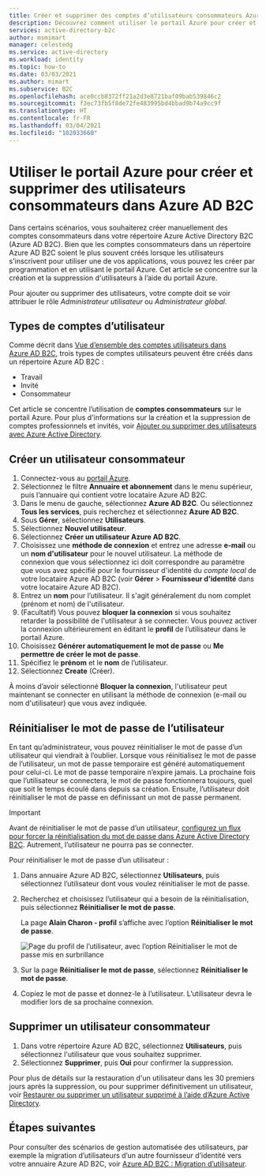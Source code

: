 ```yaml
---
title: Créer et supprimer des comptes d’utilisateurs consommateurs Azure AD B2C dans le portail Azure
description: Découvrez comment utiliser le portail Azure pour créer et supprimer des utilisateurs consommateurs dans votre répertoire Azure AD B2C.
services: active-directory-b2c
author: msmimart
manager: celestedg
ms.service: active-directory
ms.workload: identity
ms.topic: how-to
ms.date: 03/03/2021
ms.author: mimart
ms.subservice: B2C
ms.openlocfilehash: ace0ccb8372ff21a2d3e8721baf09bab539846c2
ms.sourcegitcommit: f3ec73fb5f8de72fe483995bd4bbad9b74a9cc9f
ms.translationtype: HT
ms.contentlocale: fr-FR
ms.lasthandoff: 03/04/2021
ms.locfileid: "102033660"
---
```

# <a name="use-the-azure-portal-to-create-and-delete-consumer-users-in-azure-ad-b2c"></a>Utiliser le portail Azure pour créer et supprimer des utilisateurs consommateurs dans Azure AD B2C

Dans certains scénarios, vous souhaiterez créer manuellement des comptes consommateurs dans votre répertoire Azure Active Directory B2C (Azure AD B2C). Bien que les comptes consommateurs dans un répertoire Azure AD B2C soient le plus souvent créés lorsque les utilisateurs s'inscrivent pour utiliser une de vos applications, vous pouvez les créer par programmation et en utilisant le portail Azure. Cet article se concentre sur la création et la suppression d'utilisateurs à l’aide du portail Azure.

Pour ajouter ou supprimer des utilisateurs, votre compte doit se voir attribuer le rôle *Administrateur utilisateur* ou *Administrateur global*.

## <a name="types-of-user-accounts"></a>Types de comptes d’utilisateur

Comme décrit dans [Vue d’ensemble des comptes utilisateurs dans Azure AD B2C](user-overview.md), trois types de comptes utilisateurs peuvent être créés dans un répertoire Azure AD B2C :

* Travail
* Invité
* Consommateur

Cet article se concentre l’utilisation de **comptes consommateurs** sur le portail Azure. Pour plus d'informations sur la création et la suppression de comptes professionnels et invités, voir [Ajouter ou supprimer des utilisateurs avec Azure Active Directory](../active-directory/fundamentals/add-users-azure-active-directory.md).

## <a name="create-a-consumer-user"></a>Créer un utilisateur consommateur

1. Connectez-vous au [portail Azure](https://portal.azure.com).
1. Sélectionnez le filtre **Annuaire et abonnement** dans le menu supérieur, puis l’annuaire qui contient votre locataire Azure AD B2C.
1. Dans le menu de gauche, sélectionnez **Azure AD B2C**. Ou sélectionnez **Tous les services**, puis recherchez et sélectionnez **Azure AD B2C**.
1. Sous **Gérer**, sélectionnez **Utilisateurs**.
1. Sélectionnez **Nouvel utilisateur**.
1. Sélectionnez **Créer un utilisateur Azure AD B2C**.
1. Choisissez une **méthode de connexion** et entrez une adresse **e-mail** ou un **nom d'utilisateur** pour le nouvel utilisateur. La méthode de connexion que vous sélectionnez ici doit correspondre au paramètre que vous avez spécifié pour le fournisseur d'identité du *compte local* de votre locataire Azure AD B2C (voir **Gérer** > **Fournisseur d'identité** dans votre locataire Azure AD B2C).
1. Entrez un **nom** pour l’utilisateur. Il s'agit généralement du nom complet (prénom et nom) de l'utilisateur.
1. (Facultatif) Vous pouvez **bloquer la connexion** si vous souhaitez retarder la possibilité de l'utilisateur à se connecter. Vous pouvez activer la connexion ultérieurement en éditant le **profil** de l’utilisateur dans le portail Azure.
1. Choisissez **Générer automatiquement le mot de passe** ou **Me permettre de créer le mot de passe**.
1. Spécifiez le **prénom** et le **nom** de l’utilisateur.
1. Sélectionnez **Create** (Créer).

À moins d’avoir sélectionné **Bloquer la connexion**, l'utilisateur peut maintenant se connecter en utilisant la méthode de connexion (e-mail ou nom d'utilisateur) que vous avez indiquée.

## <a name="reset-a-users-password"></a>Réinitialiser le mot de passe de l’utilisateur

En tant qu’administrateur, vous pouvez réinitialiser le mot de passe d’un utilisateur qui viendrait à l’oublier. Lorsque vous réinitialisez le mot de passe de l’utilisateur, un mot de passe temporaire est généré automatiquement pour celui-ci. Le mot de passe temporaire n’expire jamais. La prochaine fois que l’utilisateur se connectera, le mot de passe fonctionnera toujours, quel que soit le temps écoulé dans depuis sa création. Ensuite, l’utilisateur doit réinitialiser le mot de passe en définissant un mot de passe permanent. 

> [!IMPORTANT]
> Avant de réinitialiser le mot de passe d’un utilisateur, [configurez un flux pour forcer la réinitialisation du mot de passe dans Azure Active Directory B2C](force-password-reset.md). Autrement, l’utilisateur ne pourra pas se connecter.

Pour réinitialiser le mot de passe d’un utilisateur :

1. Dans annuaire Azure AD B2C, sélectionnez **Utilisateurs**, puis sélectionnez l’utilisateur dont vous voulez réinitialiser le mot de passe.
1. Recherchez et choisissez l’utilisateur qui a besoin de la réinitialisation, puis sélectionnez **Réinitialiser le mot de passe**.

    La page **Alain Charon - profil** s’affiche avec l’option **Réinitialiser le mot de passe**.

    ![Page du profil de l’utilisateur, avec l’option Réinitialiser le mot de passe mis en surbrillance](media/manage-users-portal/user-profile-reset-password-link.png)

1. Sur la page **Réinitialiser le mot de passe**, sélectionnez **Réinitialiser le mot de passe**.
1. Copiez le mot de passe et donnez-le à l’utilisateur. L’utilisateur devra le modifier lors de sa prochaine connexion.


## <a name="delete-a-consumer-user"></a>Supprimer un utilisateur consommateur

1. Dans votre répertoire Azure AD B2C, sélectionnez **Utilisateurs**, puis sélectionnez l'utilisateur que vous souhaitez supprimer.
1. Sélectionnez **Supprimer**, puis **Oui** pour confirmer la suppression.

Pour plus de détails sur la restauration d'un utilisateur dans les 30 premiers jours après la suppression, ou pour supprimer définitivement un utilisateur, voir [Restaurer ou supprimer un utilisateur supprimé à l’aide d’Azure Active Directory](../active-directory/fundamentals/active-directory-users-restore.md).

## <a name="next-steps"></a>Étapes suivantes

Pour consulter des scénarios de gestion automatisée des utilisateurs, par exemple la migration d’utilisateurs d’un autre fournisseur d’identité vers votre annuaire Azure AD B2C, voir [Azure AD B2C : Migration d’utilisateur](user-migration.md).
